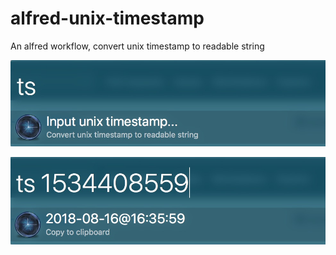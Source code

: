 # alfred-unix-timestamp
An alfred workflow, convert unix timestamp to readable string

![image](https://raw.githubusercontent.com/TerrySolar/alfred-unix-timestamp/master/1.jpg)

![image](https://raw.githubusercontent.com/TerrySolar/alfred-unix-timestamp/master/a.jpg)
